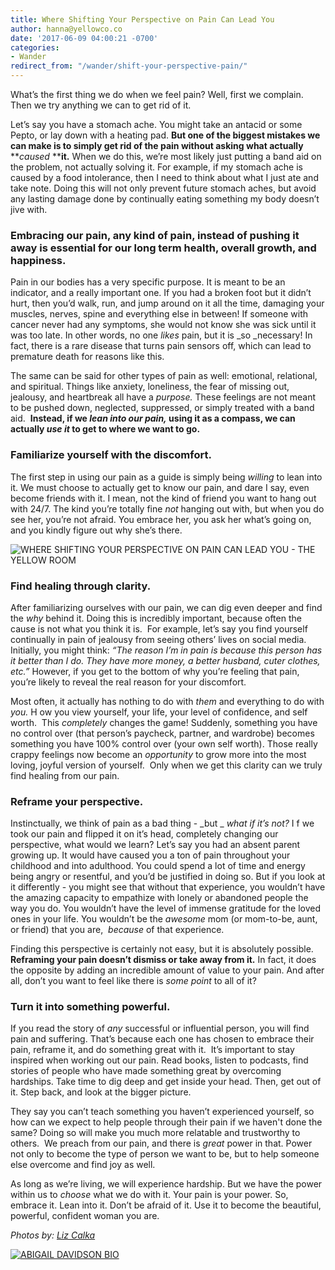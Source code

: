 ```yaml
---
title: Where Shifting Your Perspective on Pain Can Lead You
author: hanna@yellowco.co
date: '2017-06-09 04:00:21 -0700'
categories:
- Wander
redirect_from: "/wander/shift-your-perspective-pain/"
---
```


What’s the first thing we do when we feel pain? Well, first we complain. Then we try anything we can to get rid of it.

Let’s say you have a stomach ache. You might take an antacid or some Pepto, or lay down with a heating pad. **But one of the biggest mistakes we can make is to simply get rid of the pain without asking what actually** **_caused_ ****it.** When we do this, we’re most likely just putting a band aid on the problem, not actually solving it. For example, if my stomach ache is caused by a food intolerance, then I need to think about what I just ate and take note. Doing this will not only prevent future stomach aches, but avoid any lasting damage done by continually eating something my body doesn’t jive with.

### **Embracing our pain, any kind of pain, instead of pushing it away is essential for our long term health, overall growth, and happiness.**

Pain in our bodies has a very specific purpose. It is meant to be an indicator, and a really important one. If you had a broken foot but it didn’t hurt, then you’d walk, run, and jump around on it all the time, damaging your muscles, nerves, spine and everything else in between! If someone with cancer never had any symptoms, she would not know she was sick until it was too late. In other words, no one _likes_ pain, but it is _so _necessary! In fact, there is a rare disease that turns pain sensors off, which can lead to premature death for reasons like this.

The same can be said for other types of pain as well: emotional, relational, and spiritual. Things like anxiety, loneliness, the fear of missing out, jealousy, and heartbreak all have a _purpose._ These feelings are not meant to be pushed down, neglected, suppressed, or simply treated with a band aid.  **Instead, if we _lean into our pain,_ using it as a compass, we can actually _use it_ to get to where we want to go.**

### **Familiarize yourself with the discomfort.**

The first step in using our pain as a guide is simply being _willing_ to lean into it. We must choose to actually get to know our pain, and dare I say, even become friends with it. I mean, not the kind of friend you want to hang out with 24/7\. The kind you’re totally fine _not_ hanging out with, but when you do see her, you’re not afraid. You embrace her, you ask her what’s going on, and you kindly figure out why she’s there.

![WHERE SHIFTING YOUR PERSPECTIVE ON PAIN CAN LEAD YOU - THE YELLOW ROOM](https://s3.amazonaws.com/yellow-files/blog/2017/06/1T5A1010_v2.jpg "WHERE SHIFTING YOUR PERSPECTIVE ON PAIN CAN LEAD YOU - THE YELLOW ROOM")

### **Find healing through clarity.**

After familiarizing ourselves with our pain, we can dig even deeper and find the _why_ behind it. Doing this is incredibly important, because often the cause is not what you think it is.  For example, let’s say you find yourself continually in pain of jealousy from seeing others’ lives on social media. Initially, you might think: _“The reason I’m in pain is because this person has it better than I do. They have more money, a better husband, cuter clothes, etc.”_ However, if you get to the bottom of why you’re feeling that pain, you’re likely to reveal the real reason for your discomfort.

Most often, it actually has nothing to do with _them_ and everything to do with _you._ H ow you view yourself, your life, your level of confidence, and self worth.  This _completely_ changes the game! Suddenly, something you have no control over (that person’s paycheck, partner, and wardrobe) becomes something you have 100% control over (your own self worth). Those really crappy feelings now become an _opportunity_ to grow more into the most loving, joyful version of yourself.  Only when we get this clarity can we truly find healing from our pain.

### **Reframe your perspective.**

Instinctually, we think of pain as a bad thing - _but _ _what if it’s not?_ I f we took our pain and flipped it on it’s head, completely changing our perspective, what would we learn? Let’s say you had an absent parent growing up. It would have caused you a ton of pain throughout your childhood and into adulthood. You could spend a lot of time and energy being angry or resentful, and you’d be justified in doing so. But if you look at it differently - you might see that without that experience, you wouldn’t have the amazing capacity to empathize with lonely or abandoned people the way you do. You wouldn’t have the level of immense gratitude for the loved ones in your life. You wouldn’t be the _awesome_ mom (or mom-to-be, aunt, or friend) that you are,  _because_ of that experience.

Finding this perspective is certainly not easy, but it is absolutely possible. **Reframing your pain doesn’t dismiss or take away from it.** In fact, it does the opposite by adding an incredible amount of value to your pain. And after all, don’t you want to feel like there is _some point_ to all of it?

### **Turn it into something powerful.**

If you read the story of _any_ successful or influential person, you will find pain and suffering. That’s because each one has chosen to embrace their pain, reframe it, and do something great with it.  It’s important to stay inspired when working out our pain. Read books, listen to podcasts, find stories of people who have made something great by overcoming hardships. Take time to dig deep and get inside your head. Then, get out of it. Step back, and look at the bigger picture. 

They say you can’t teach something you haven’t experienced yourself, so how can we expect to help people through their pain if we haven't done the same? Doing so will make you much more relatable and trustworthy to others.  We preach from our pain, and there is _great_ power in that. Power not only to become the type of person we want to be, but to help someone else overcome and find joy as well.

As long as we’re living, we will experience hardship. But we have the power within us to _choose_ what we do with it. Your pain is your power. So, embrace it. Lean into it. Don’t be afraid of it. Use it to become the beautiful, powerful, confident woman you are.

_Photos by: [Liz Calka](https://www.lizcalka.photo/)_

[![ABIGAIL DAVIDSON BIO](https://s3.amazonaws.com/yellow-files/blog/2017/06/ABIGAIL-DAVIDSON-BIO.jpg)](https://www.theschoolofwellbeing.com/)
